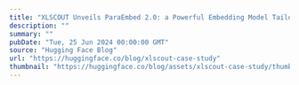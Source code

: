```yaml
---
title: "XLSCOUT Unveils ParaEmbed 2.0: a Powerful Embedding Model Tailored for Patents and IP with Expert Support from Hugging Face"
description: ""
summary: ""
pubDate: "Tue, 25 Jun 2024 00:00:00 GMT"
source: "Hugging Face Blog"
url: "https://huggingface.co/blog/xlscout-case-study"
thumbnail: "https://huggingface.co/blog/assets/xlscout-case-study/thumbnail.png"
---
```


